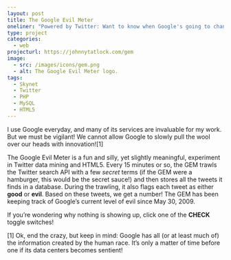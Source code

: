 ```yaml
---
layout: post
title: The Google Evil Meter
oneliner: "Powered by Twitter: Want to know when Google's going to channel Skynet? Keep track with the Google Evil Meter!"
type: project
categories:
  - web
projecturl: https://johnnytatlock.com/gem
image:
  - src: /images/icons/gem.png
  - alt: The Google Evil Meter logo.
tags:
  - Skynet
  - Twitter
  - PHP
  - MySQL
  - HTML5
---
```


I use Google everyday, and many of its services are invaluable for my
work. But we must be vigilant! We cannot allow Google to slowly pull the
wool over our heads with innovation![1]

The Google Evil Meter is a fun and silly, yet slightly meaningful,
experiment in Twitter data mining and HTML5. Every 15 minutes or so, the
GEM trawls the Twitter search API with a few *secret* terms (if the GEM
were a hamburger, this would be the secret sauce!) and then stores all
the tweets it finds in a database. During the trawling, it also flags
each tweet as either **good** or **evil**. Based on these tweets, we get
a number! The GEM has been keeping track of Google’s current level of
evil since May 30, 2009.

If you’re wondering why nothing is showing up, click one of the
**CHECK** toggle switches!

[1] Ok, end the crazy, but keep in mind: Google has all (or at least
much of) the information created by the human race. It’s only a matter
of time before one if its data centers becomes sentient!
